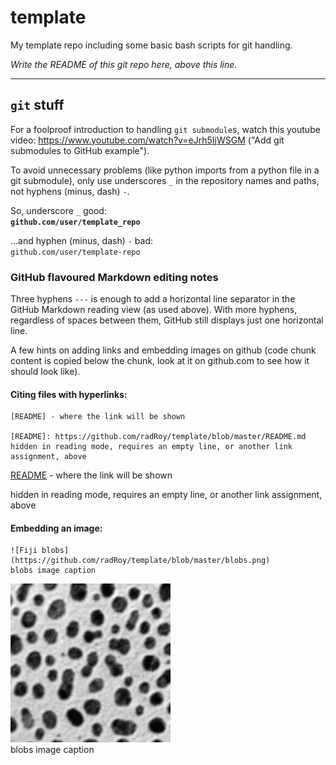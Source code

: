 # template
My template repo including some basic bash scripts for git handling.

*Write the README of this git repo here, above this line.*

--- --- --- --- --- --- --- --- --- ---
## `git` stuff

For a foolproof introduction to handling `git submodule`s, watch this youtube video: <https://www.youtube.com/watch?v=eJrh5IjWSGM> ("Add git submodules to GitHub example").

To avoid unnecessary problems (like python imports from a python file in a git submodule), only use underscores `_` in the repository names and paths, not hyphens (minus, dash) `-`.

So, underscore `_` good:  
**```github.com/user/template_repo```**

...and hyphen (minus, dash) `-` bad:  
```github.com/user/template-repo```

### GitHub flavoured Markdown editing notes

Three hyphens `---` is enough to add a horizontal line separator in the GitHub Markdown reading view (as used above). With more hyphens, regardless of spaces between them, GitHub still displays just one horizontal line.

A few hints on adding links and embedding images on github (code chunk content is copied below the chunk, look at it on github.com to see how it should look like).

#### Citing files with hyperlinks:
```
[README] - where the link will be shown

[README]: https://github.com/radRoy/template/blob/master/README.md
hidden in reading mode, requires an empty line, or another link assignment, above
```
[README] - where the link will be shown

[README]: https://github.com/radRoy/template/blob/master/README.md
hidden in reading mode, requires an empty line, or another link assignment, above

#### Embedding an image:
```
![Fiji blobs](https://github.com/radRoy/template/blob/master/blobs.png)  
blobs image caption
```
![Fiji blobs](https://github.com/radRoy/template/blob/master/blobs.png)  
blobs image caption
